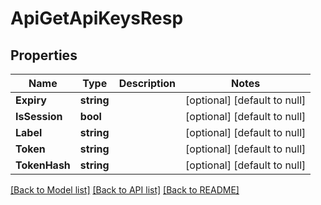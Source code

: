 # ApiGetApiKeysResp

## Properties
Name | Type | Description | Notes
------------ | ------------- | ------------- | -------------
**Expiry** | **string** |  | [optional] [default to null]
**IsSession** | **bool** |  | [optional] [default to null]
**Label** | **string** |  | [optional] [default to null]
**Token** | **string** |  | [optional] [default to null]
**TokenHash** | **string** |  | [optional] [default to null]

[[Back to Model list]](../README.md#documentation-for-models) [[Back to API list]](../README.md#documentation-for-api-endpoints) [[Back to README]](../README.md)

